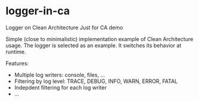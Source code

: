 # logger-in-ca
Logger on Clean Architecture
Just for CA demo

Simple (close to minimalistic) implementation example of Clean Architecture usage.
The logger is selected as an example. It switches its behavior at runtime.

Features:
- Multiple log writers: console, files, ...
- Filtering by log level: TRACE, DEBUG, INFO, WARN, ERROR, FATAL
- Indepdent filtering for each log writer
- ...

